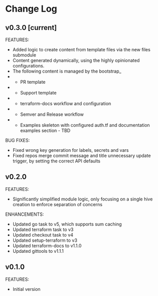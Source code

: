 # Change Log

## v0.3.0 [current]
FEATURES:
- Added logic to create content from template files via the new files submodule
- Content generated dynamically, using the highly opinionated configurations.
- The following content is managed by the bootstrap_
- - PR template
- - Support template
- - terraform-docs workflow and configuration
- - Semver and Release workflow
- - Examples skeleton with configured auth.tf and documentation examples section - TBD

BUG FIXES:
- Fixed wrong key generation for labels, secrets and vars
- Fixed repos merge commit message and title unnecessary update trigger, by setting the correct API defaults

## v0.2.0
FEATURES:
- Significantly simplified module logic, only focusing on a single hive creation to enforce separation of concerns

ENHANCEMENTS:
- Updated go task to v5, which supports sum caching
- Updated terraform task to v3
- Updated checkout task to v4
- Updated setup-terraform to v3
- Updated terraform-docs to v1.1.0
- Updated gittools to v1.1.1

## v0.1.0
FEATURES:
- Initial version
